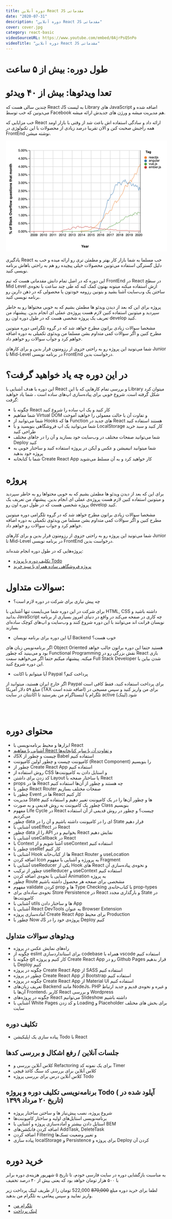 ```yaml
---
title: دوره آنلاین React JS مقدماتی
date: "2020-07-31"
description: "دوره آنلاین React JS مقدماتی"
cover: cover.jpg
category: react-basic
videoSourceURL: https://www.youtube.com/embed/0AjrPsQ5nPo
videoTitle: "دوره آنلاین React JS مقدماتی"
---
```


# طول دوره: بیش از ۵ ساعت

# تعدا ویدئو‌ها: بیش از ۴۰ ویدئو

چندین سالی هست که React JS به لیست Library های JavaScript اضافه شده و می‌دونین که خب توسط Facebook هم مدیریت میشه و ورژن های جدیدش ارائه میشه.

خب مزایایی که React ارائه داد و سادگی استفاده اش باعث شد از وقتی با بازار اومد همه راجبش صحبت کنن و الان تقریبا درصد زیادی از محصولات با این تکنولوژی در FrontEnd نوشته میشن.

![alt text](stats.png "درصد استفاده از React در دنیای امروز")

یادگیری React خب مسلما به شما بازار کار بهتر و مطمئن تری رو ارائه میده و خب به دلیل گسترگی استفاده می‌تونین محصولات خیلی پیچیده رو هم به راحتی باهاش برنامه نویسی کنید.

این دوره که در اصل تمام دانش مقدماتی هست که تیم FrontEnd در React در سطح Mid Level ازش استفاده میکنه میتونه بهتون کمک کنه که طی چند ساعت با نحوه‌ی ساختن یک ‌وب‌سایت آشنا بشید و بتونین رزومه خودتون یا محصولی که در ذهن دارین رو برنامه نویسی کنید.

پروژه
برای این که بعد از دیدن ویدئو ها مطمئن بشیم که به خوبی محتواها رو به خاطر سپردید و میتونین استفاده کنین لازم هست پروژه‌ی عملی ای انجام بدین. پیشنهاد من تعریف یک پروژه شخصی هست که در طول دوره اون رو develop کنید.

مشخصا سوالات زیادی براتون مطرح خواهد شد که در گروه تلگرامی دوره میتونین مطرح کنین و اگر سوالات کمی متداوم بشن مسلما من ویدئوی تکمیلی به دوره اضافه خواهم کرد و جواب سوالات رو خواهم داد.

شما می‌تونید این پروژه رو به راحتی جزوی از رزومتون قرار بدین و برای کارهای Junior تا Mid-Level در برنامه نویسی FrontEnd درخواست بدین.


# در این دوره چه یاد خواهید گرفت؟
این دوره با هدف آشنایی با React و بررسی تمام کارهایی که با این Library میتوان کرد شکل گرفته است. شروع خوبی برای پیاده‌سازی اپ‌های ساده است
، شما یاد خواهید گرفت:

* چگونه با React کار کنید و یک اپ ساده را شروع کنید
* شما مفاهیم Virtual DOM و تفاوت آن با حالت معمولی را خواهید آموخت
* شما می‌توانید از Hooks ها که Function های جدید در React هستند استفاده کنید
* شما می‌توانید یک اپ فروشگاهی بنویسید و با LocalStorage کار کنید و سبد خرید طراحی کنید
* شما می‌توانید صفحات مختلف در وب‌سایت خود بسازید و آن را در جاهای مختلف Deploy کنید
* شما میتوانید انیمیشن و عکس و آیکن در پروژه استفاده کنید و ساختار خوبی به پروژه خود بدهید
* شما با کتابخانه Create React App کار خواهید کرد و به آن مسلط می‌شوید

# پروژه
برای این که بعد از دیدن ویدئو ها مطمئن بشیم که به خوبی محتواها رو به خاطر سپردید و میتونین استفاده کنین لازم هست پروژه‌ی عملی ای انجام بدین. پیشنهاد من تعریف یک پروژه شخصی هست که در طول دوره اون رو develop کنید.

مشخصا سوالات زیادی براتون مطرح خواهد شد که در گروه تلگرامی دوره میتونین مطرح کنین و اگر سوالات کمی متداوم بشن مسلما من ویدئوی تکمیلی به دوره اضافه خواهم کرد و جواب سوالات رو خواهم داد.

شما می‌تونید این پروژه رو به راحتی جزوی از رزومتون قرار بدین و برای کارهای Junior تا Mid-Level در برنامه نویسی FrontEnd درخواست بدین.

پروژه‌هایی که در طول دوره انجام شده‌اند:
* [تکلیف دوره یا پروژه Todo](https://todo-app-5hwjlgaxy.vercel.app/ "تکلیف دوره یا پروژه Todo")
* [پروژه فروشگاهی ساده همراه با سبد خرید](https://react-for-beginners.now.sh "پروژه فروشگاهی ساده همراه با سبد خرید")



# سوالات متداول:
* چه پیش‌ نیازی برای شرکت در دوره لازم است؟

برای شرکت در این دوره شما می‌بایست تنها آشنایی با HTML, CSS داشته باشید و بدانید JavaScript چه کاری در صفحه می‌کند
در واقع در دنیای امروز بسیاری از برنامه نویسان فرانت اند می‌توانند با این دوره شروع کنند و وب‌سایت و اپ‌های کوچک ساده‌ای بسازند

* آیا این دوره برای برنامه نویسان Backend خوب هست؟

اگر برنامه‌نویس زبان های Object Oriented هستید حتما این دوره براتون جالب خواهد بود و می‌بینید که چطور Functional Programming نقش بزرگی رو در React بازی میکنه. پیشنهاد میکنم حتما اگر می‌خواهید سمت Full Stack Developer شدن بیاین با این دوره شروع کنید.
* آیا میتوانم با اکانت Paypal پرداخت کنم؟

اگر خارج ایران هستید، میتوانید از Paypal برای پرداخت استفاده کنید، فقط کافی است مبلغ ۵۹ دلار آمریکا (TAX اضافه شده است) برای من واریز کنید و سپس مسیجی در تلگرام یا اینستاگرام من بفرستید تا اکانتتان در سایت active شود.(لینک)

<br />
<br />

# محتوای دوره
-  ابزار‌ها و محیط برنامه‌نویسی با React
- [آشنایی با مفاهیم React و تفاوت آن با سایر کتابخانه‌ها](/react-basic-concepts)
- JSX چیست و چطور از Babel استفاده کنیم
- کامپوننت چیست و چطور اولین کامپوننت (React Component) را بنویسیم
- چطور از Create React App استفاده کنیم
- روش استفاده از CSS و استایل دادن به کامپوننت‌ها
- کد زدن برای داشتن Layout یا ساختار صفحه با React
- props ها در React چه هستند و چطور از آن‌ها استفاده کنیم
- چطور با React Router صفحات مختلف بسازیم
- چطور با Event ها در React کار کنیم
- مدیریت State ها و چطور آن‌ها را در یک کامپوننت تغییر دهیم و استفاده کنیم
- چطور یک کامپوننت به روش قدیمی و به صورت Class بنویسیم
- مفهوم Life Cycle در React چیست؟‌ و چطور در روش قدیمی از آن استفاده می‌کردیم
- چطور data ای را در کامپوننت داشته باشیم و آن را در State قرار دهیم
- آشنایی با useEffect در React
- چطور data را از API بخوانیم و در React نمایش دهیم
- آشنایی با useCallback در React
- با Context آشنا شویم و از useContext استفاده کنیم
- چطور با useRef کار کنیم
- آشنایی با Hook ها از کتاب‌خانه React Router و useLocation
- اضافه کردن Icon به پرورژه و آشنایی با مفهوم Fragment
- آشنایی با useReducer یکی از Hook های React و نحوه‌ی پیاده‌سازی آن
- چطور از ترکیب useReducer و useContext استفاده کنیم
- آشنایی با نحوه‌ی اضافه کردن Animation به پروژه
- چطور Route مشخصی برای صفحه هر محصول داشته باشیم
- مفهوم validate کردن prop ها و Type Checking با کتاب‌خانه‌ی prop-types
- نحوه‌ی ساده‌ای برای Store Persistence در React و بارگذاری مجدد State در کامپونتت‌ها
- آشنایی با utils ها و ساختار دادن App
- آشنایی با React DevTools به عنوان Browser Extension
- آماده‌سازی پروژه Create React App برای محیط Production
- چطور با Now JS پروژه‌ی خود را در Deploy کنیم

## ویدئو‌های سوالات متداول
- راه‌های نمایش عکس در پروژه
- چگونه از eslint برای استانداردسازی codebase همراه با vscode استفاده کنیم
- چگونه با git کار کنیم و پروژه Create React App رو در Github Pages قرار بدهیم یا Deploy کنیم
- چگونه در پروژه Create React App از SASS استفاده کنیم
- چطور در پروژه Create React App از Bootstrap استفاده کنیم
- چگونه در پروژه Create React App از Material UI استفاده کنیم
- تعریف زبان‌های Backend مانند NodeJs، PHP و غیره و نحوه‌ی قدیم و جدید ارتباط آن‌ها با Frontend، کاربر React و بررسی Wordpress
- چگونه در پروژه‌های React می‌توانیم Slideshow داشته باشیم
- آشنایی با White Pages و کد زدن Loading و Placeholder برای بخش های مختلف سایت

## تکلیف دوره
- پیاده ‌سازی یک اپلیکیشن Todo با React

## جلسات آنلاین / رفع اشکال و بررسی کد‌ها
- کلاس آنلاین بررسی و Refactoring برای یک نمونه کد Timer
- کلاس آنلاین برای بررسی کد سنگ کاغذ قیچی
- کلاس آنلاین درس برای بررسی پروژه Todo

## برنامه‌نویسی تکلیف دوره و پروژه Todo <span class="red">( آپلود شده در تاریخ ۲۰ مرداد ۱۳۹۹)</span>

- شروع پروژه، نصب پیش‌نیاز ها و ساختن ساختار پروژه
- برنامه‌نویسی استایل‌های اولیه و ساختار کامپوننت‌ها
- استایل دادن بیشتر و آماده‌سازی پروژه و آشنایی با BEM
- اضافه کردن فانکشن‌های AddTask, DeleteTask
- اضافه کردن Filtering و تغییر وضعیت تسک‌ها
- پیاده سازی localStorage و Persistence برای پروژه و Deploy کردن آن

# خرید دوره

<div class="alert alert-info widthAll">
 به مناسبت بازگشایی دوره در سایت فارسی خودم، تا تاریخ ۵ شهریور هزینه‌ی دوره برابر با ۵۰۰ هزار تومان خواهد بود که یعنی بیش از ۴۰ درصد تخفیف
</div>

لطفا برای خرید دوره مبلغ
<strike>870,000</strike>
522,000
 تومان را از طریف لینک پرداخت زیر واریز نمایید و سپس پیغامی به تلگرام من بدهید.

- [تلگرام من](https://t.me/ehsangazar)
- [لینک پرداخت](https://me.pay.ir/ehsangazar)
